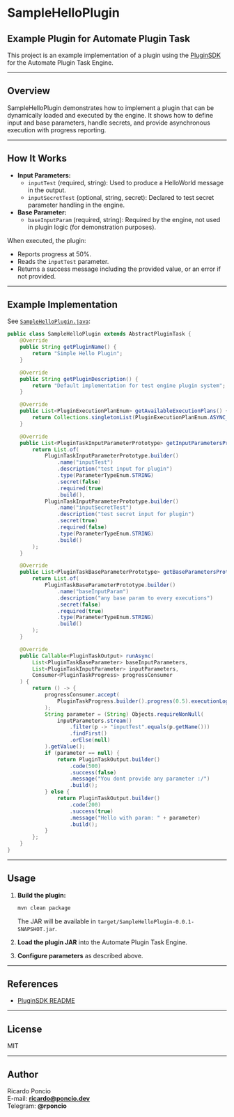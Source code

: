 # SampleHelloPlugin

## Example Plugin for Automate Plugin Task

This project is an example implementation of a plugin using the [PluginSDK](../PluginSdk/README.md) for the Automate Plugin Task Engine.

---

## Overview

SampleHelloPlugin demonstrates how to implement a plugin that can be dynamically loaded and executed by the engine. It shows how to define input and base parameters, handle secrets, and provide asynchronous execution with progress reporting.

---

## How It Works

- **Input Parameters:**
  - `inputTest` (required, string): Used to produce a HelloWorld message in the output.
  - `inputSecretTest` (optional, string, secret): Declared to test secret parameter handling in the engine.
- **Base Parameter:**
  - `baseInputParam` (required, string): Required by the engine, not used in plugin logic (for demonstration purposes).

When executed, the plugin:
- Reports progress at 50%.
- Reads the `inputTest` parameter.
- Returns a success message including the provided value, or an error if not provided.

---

## Example Implementation

See [`SampleHelloPlugin.java`](src/main/java/SampleHelloPlugin.java):

```java
public class SampleHelloPlugin extends AbstractPluginTask {
    @Override
    public String getPluginName() {
        return "Simple Hello Plugin";
    }

    @Override
    public String getPluginDescription() {
        return "Default implementation for test engine plugin system";
    }

    @Override
    public List<PluginExecutionPlanEnum> getAvailableExecutionPlans() {
        return Collections.singletonList(PluginExecutionPlanEnum.ASYNC_WITH_PROGRESS);
    }

    @Override
    public List<PluginTaskInputParameterPrototype> getInputParametersPrototype() {
        return List.of(
            PluginTaskInputParameterPrototype.builder()
                .name("inputTest")
                .description("test input for plugin")
                .type(ParameterTypeEnum.STRING)
                .secret(false)
                .required(true)
                .build(),
            PluginTaskInputParameterPrototype.builder()
                .name("inputSecretTest")
                .description("test secret input for plugin")
                .secret(true)
                .required(false)
                .type(ParameterTypeEnum.STRING)
                .build()
        );
    }

    @Override
    public List<PluginTaskBaseParameterPrototype> getBaseParametersPrototype() {
        return List.of(
            PluginTaskBaseParameterPrototype.builder()
                .name("baseInputParam")
                .description("any base param to every executions")
                .secret(false)
                .required(true)
                .type(ParameterTypeEnum.STRING)
                .build()
        );
    }

    @Override
    public Callable<PluginTaskOutput> runAsync(
        List<PluginTaskBaseParameter> baseInputParameters,
        List<PluginTaskInputParameter> inputParameters,
        Consumer<PluginTaskProgress> progressConsumer
    ) {
        return () -> {
            progressConsumer.accept(
                PluginTaskProgress.builder().progress(0.5).executionLog("Starting yet...").build()
            );
            String parameter = (String) Objects.requireNonNull(
                inputParameters.stream()
                    .filter(p -> "inputTest".equals(p.getName()))
                    .findFirst()
                    .orElse(null)
            ).getValue();
            if (parameter == null) {
                return PluginTaskOutput.builder()
                    .code(500)
                    .success(false)
                    .message("You dont provide any parameter :/")
                    .build();
            } else {
                return PluginTaskOutput.builder()
                    .code(200)
                    .success(true)
                    .message("Hello with param: " + parameter)
                    .build();
            }
        };
    }
}
```

---

## Usage

1. **Build the plugin:**
   ```sh
   mvn clean package
   ```
   The JAR will be available in `target/SampleHelloPlugin-0.0.1-SNAPSHOT.jar`.

2. **Load the plugin JAR** into the Automate Plugin Task Engine.

3. **Configure parameters** as described above.

---

## References

- [PluginSDK README](../PluginSdk/README.md)

---

## License

MIT

---

## Author

Ricardo Poncio  
E-mail: **ricardo@poncio.dev**  
Telegram: **@rponcio**
